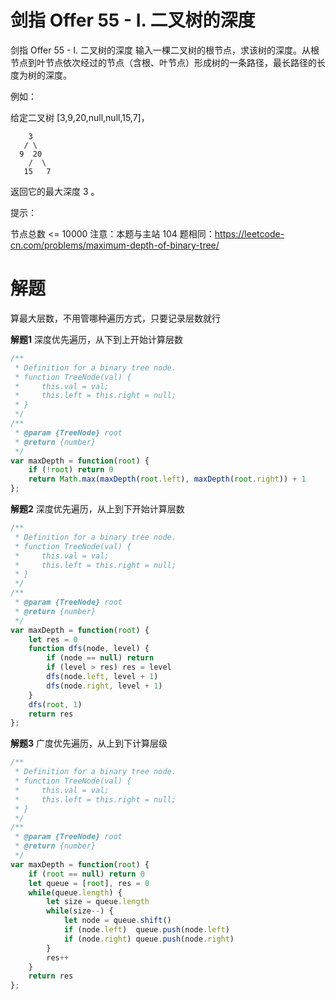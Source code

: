 # 剑指 Offer 55 - I. 二叉树的深度

剑指 Offer 55 - I. 二叉树的深度
输入一棵二叉树的根节点，求该树的深度。从根节点到叶节点依次经过的节点（含根、叶节点）形成树的一条路径，最长路径的长度为树的深度。

例如：

给定二叉树 [3,9,20,null,null,15,7]，
```
    3
   / \
  9  20
    /  \
   15   7
```
返回它的最大深度 3 。

 

提示：

节点总数 <= 10000
注意：本题与主站 104 题相同：https://leetcode-cn.com/problems/maximum-depth-of-binary-tree/

# 解题
算最大层数，不用管哪种遍历方式，只要记录层数就行

**解题1**
深度优先遍历，从下到上开始计算层数
```js
/**
 * Definition for a binary tree node.
 * function TreeNode(val) {
 *     this.val = val;
 *     this.left = this.right = null;
 * }
 */
/**
 * @param {TreeNode} root
 * @return {number}
 */
var maxDepth = function(root) {
    if (!root) return 0
    return Math.max(maxDepth(root.left), maxDepth(root.right)) + 1
};
```
**解题2**
深度优先遍历，从上到下开始计算层数
```js
/**
 * Definition for a binary tree node.
 * function TreeNode(val) {
 *     this.val = val;
 *     this.left = this.right = null;
 * }
 */
/**
 * @param {TreeNode} root
 * @return {number}
 */
var maxDepth = function(root) {
    let res = 0
    function dfs(node, level) {
        if (node == null) return 
        if (level > res) res = level 
        dfs(node.left, level + 1)
        dfs(node.right, level + 1)
    }
    dfs(root, 1)
    return res
};
```


**解题3**
广度优先遍历，从上到下计算层级
```js
/**
 * Definition for a binary tree node.
 * function TreeNode(val) {
 *     this.val = val;
 *     this.left = this.right = null;
 * }
 */
/**
 * @param {TreeNode} root
 * @return {number}
 */
var maxDepth = function(root) {
    if (root == null) return 0
    let queue = [root], res = 0
    while(queue.length) {
        let size = queue.length
        while(size--) {
            let node = queue.shift()
            if (node.left)  queue.push(node.left)  
            if (node.right) queue.push(node.right)  
        }
        res++
    }
    return res
};
```
